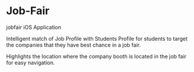 Job-Fair
========

jobfair iOS Application

Intelligent match of Job Profile with Students Profile for students to target the companies that they have best chance in a job fair.

Highlights the location where the company booth is located in the job fair for easy navigation.
